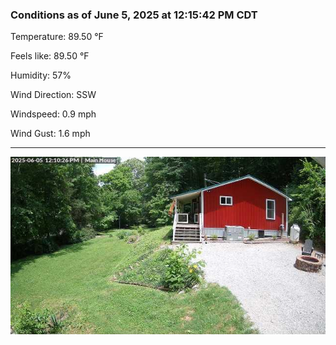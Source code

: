 ### Conditions as of June 5, 2025 at 12:15:42 PM CDT 

Temperature: 89.50 &deg;F

Feels like: 89.50 &deg;F

Humidity: 57%

Wind Direction: SSW

Windspeed: 0.9 mph

Wind Gust: 1.6 mph

---

<img src="./images/latest.jpeg"/>

